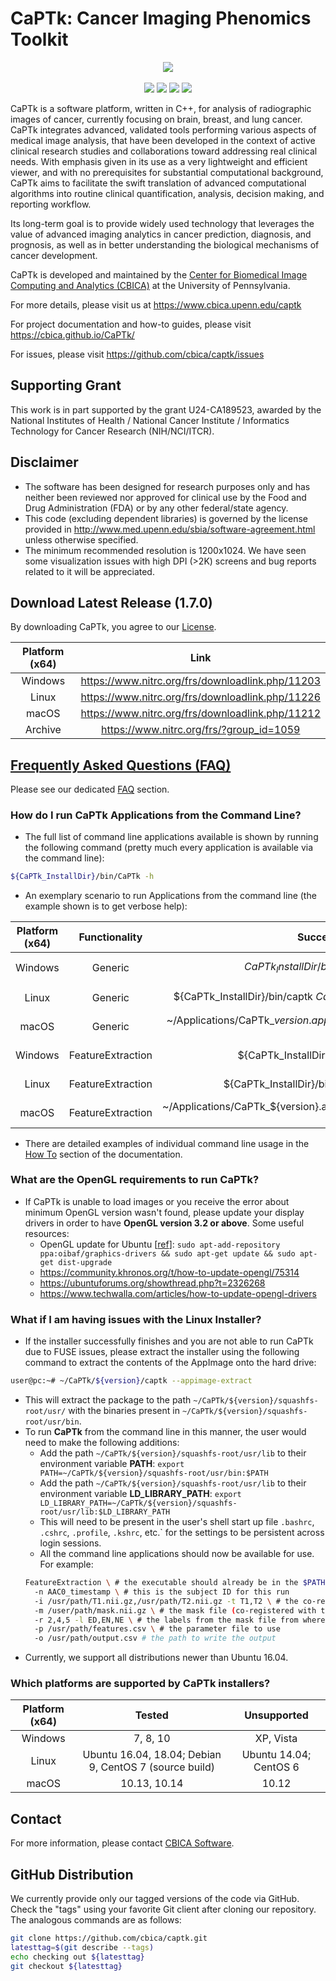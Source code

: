 # CaPTk:  Cancer Imaging Phenomics Toolkit 

<p align="center">
    <img src="https://www.med.upenn.edu/cbica/assets/user-content/images/captk/baseScreenshot.png" />
    <br></br>
    <a href="https://dev.azure.com/CBICA/CaPTk/_build?definitionId=2" alt="Build Status"><img src="https://dev.azure.com/CBICA/CaPTk/_apis/build/status/CBICA.CaPTk?branchName=master" /></a>
    <a href="https://github.com/CBICA/CaPTk/issues" alt="Issues"><img src="https://img.shields.io/github/issues/CBICA/CaPTk.svg" /></a>
    <a href="https://github.com/CBICA/CaPTk/issues" alt="Issues"><img src="https://img.shields.io/github/issues-closed/CBICA/CaPTk.svg" /></a>
    <img src="https://img.shields.io/badge/language-c%2B%2B11-blue.svg" />
</p>

CaPTk is a software platform, written in C++, for analysis of radiographic images of cancer, currently focusing on brain, breast, and lung cancer. CaPTk integrates advanced, validated tools performing various aspects of medical image analysis, that have been developed in the context of active clinical research studies and collaborations toward addressing real clinical needs. With emphasis given in its use as a very lightweight and efficient viewer, and with no prerequisites for substantial computational background, CaPTk aims to facilitate the swift translation of advanced computational algorithms into routine clinical quantification, analysis, decision making, and reporting workflow.

Its long-term goal is to provide widely used technology that leverages the value of advanced imaging analytics in cancer prediction, diagnosis, and prognosis, as well as in better understanding the biological mechanisms of cancer development.

CaPTk is developed and maintained by the [Center for Biomedical Image Computing and Analytics (CBICA)](https://www.cbica.upenn.edu/) at the University of Pennsylvania.

For more details, please visit us at https://www.cbica.upenn.edu/captk

For project documentation and how-to guides, please visit https://cbica.github.io/CaPTk/

For issues, please visit https://github.com/cbica/captk/issues

## Supporting Grant
This work is in part supported by the grant U24-CA189523, awarded by the National Institutes of Health / National Cancer Institute / Informatics Technology for Cancer Research (NIH/NCI/ITCR).

## Disclaimer
- The software has been designed for research purposes only and has neither been reviewed nor approved for clinical use by the Food and Drug Administration (FDA) or by any other federal/state agency.
- This code (excluding dependent libraries) is governed by the license provided in http://www.med.upenn.edu/sbia/software-agreement.html unless otherwise specified.
- The minimum recommended resolution is 1200x1024. We have seen some visualization issues with high DPI (>2K) screens and bug reports related to it will be appreciated.

## Download Latest Release (1.7.0)

By downloading CaPTk, you agree to our [License](./LICENSE).

| Platform (x64) | Link                                             |
|:--------------:|:------------------------------------------------:|
| Windows        | https://www.nitrc.org/frs/downloadlink.php/11203 |
| Linux          | https://www.nitrc.org/frs/downloadlink.php/11226 |
| macOS          | https://www.nitrc.org/frs/downloadlink.php/11212 |
| Archive        | https://www.nitrc.org/frs/?group_id=1059         |

## [Frequently Asked Questions (FAQ)](FAQ)

Please see our dedicated [FAQ](FAQ) section.

### How do I run CaPTk Applications from the Command Line?

- The full list of command line applications available is shown by running the following command (pretty much every application is available via the command line):
```bash
${CaPTk_InstallDir}/bin/CaPTk -h
```

- An exemplary scenario to run Applications from the command line (the example shown is to get verbose help):

| Platform (x64) |   Functionality   |                              Successful Installation                             | Build From Source (after invoking "make install") | FUSE Issues (after invoking "--appimage-extract") |
|:--------------:|:-----------------:|:--------------------------------------------------------------------------------:|:-------------------------------------------------:|:-------------------------------------------------:|
|     Windows    |      Generic      |            ${CaPTk_InstallDir}/bin/${ApplicationName}.exe -h           | ${CaPTk_InstallDir}/bin/${ApplicationName}.exe -h |                        N.A.                       |
|      Linux     |      Generic      |              ${CaPTk_InstallDir}/bin/captk ${CaPTk_InstallDir}/bin/${ApplicationName}.cwl -h             |   ${CaPTk_InstallDir}/bin/${ApplicationName} -h   |      ~/CaPTk/${version}/${ApplicationName} -h     |
|      macOS     |      Generic      | ~/Applications/CaPTk_${version}.app/Contents/Resources/bin/${ApplicationName} -h |   ${CaPTk_InstallDir}/bin/${ApplicationName} -h   |                        N.A.                       |
|     Windows    | FeatureExtraction |            ${CaPTk_InstallDir}/bin/FeatureExtraction.exe -h            |  ${CaPTk_InstallDir}/bin/FeatureExtraction.exe -h |                        N.A.                       |
|      Linux     | FeatureExtraction |              ${CaPTk_InstallDir}/bin/captk FeatureExtraction.cwl -h              |    ${CaPTk_InstallDir}/bin/FeatureExtraction -h   |      ~/CaPTk/${version}/FeatureExtraction -h      |
|      macOS     | FeatureExtraction |  ~/Applications/CaPTk_${version}.app/Contents/Resources/bin/FeatureExtraction -h |    ${CaPTk_InstallDir}/bin/FeatureExtraction -h   |                        N.A.                       |

- There are detailed examples of individual command line usage in the [How To](https://cbica.github.io/CaPTk/How_To_Guides.html) section of the documentation.

### What are the OpenGL requirements to run CaPTk?

- If CaPTk is unable to load images or you receive the error about minimum OpenGL version wasn't found, please update your display drivers in order to have **OpenGL version 3.2 or above**. Some useful resources:
  - OpenGL update for Ubuntu [[ref](https://www.phoronix.com/scan.php?page=news_item&px=Ubuntu-16.04-OI-Intel-GL-4.2)]: `sudo apt-add-repository ppa:oibaf/graphics-drivers && sudo apt-get update && sudo apt-get dist-upgrade`
  - https://community.khronos.org/t/how-to-update-opengl/75314
  - https://ubuntuforums.org/showthread.php?t=2326268
  - https://www.techwalla.com/articles/how-to-update-opengl-drivers

### What if I am having issues with the Linux Installer?

- If the installer successfully finishes and you are not able to run CaPTk due to FUSE issues, please extract the installer using the following command to extract the contents of the AppImage onto the hard drive: 
```bash
user@pc:~# ~/CaPTk/${version}/captk --appimage-extract
```
  - This will extract the package to the path `~/CaPTk/${version}/squashfs-root/usr/` with the binaries present in `~/CaPTk/${version}/squashfs-root/usr/bin`.
  - To run **CaPTk** from the command line in this manner, the user would need to make the following additions:
    - Add the path `~/CaPTk/${version}/squashfs-root/usr/lib` to their environment variable **PATH**: `export PATH=~/CaPTk/${version}/squashfs-root/usr/bin:$PATH`
    - Add the path `~/CaPTk/${version}/squashfs-root/usr/lib` to their environment variable **LD_LIBRARY_PATH**: `export LD_LIBRARY_PATH=~/CaPTk/${version}/squashfs-root/usr/lib:$LD_LIBRARY_PATH`
    - This will need to be present in the user's shell start up file `.bashrc`, `.cshrc`, `.profile`, `.kshrc`, etc.` for the settings to be persistent across login sessions.
    - All the command line applications should now be available for use. For example: 
    ```bash
    FeatureExtraction \ # the executable should already be in the $PATH
      -n AAC0_timestamp \ # this is the subject ID for this run 
      -i /usr/path/T1.nii.gz,/usr/path/T2.nii.gz -t T1,T2 \ # the co-registered input image(s) and their respective modalities
      -m /user/path/mask.nii.gz \ # the mask file (co-registered with the input image(s)
      -r 2,4,5 -l ED,EN,NE \ # the labels from the mask file from where features need to be extracted and their respective label identifier(s)
      -p /usr/path/features.csv \ # the parameter file to use 
      -o /usr/path/output.csv # the path to write the output 
    ```
- Currently, we support all distributions newer than Ubuntu 16.04.

### Which platforms are supported by CaPTk installers?
  
| Platform (x64) |                         Tested                         |       Unsupported      |
|:--------------:|:------------------------------------------------------:|:----------------------:|
|     Windows    |                        7, 8, 10                        |        XP, Vista       |
|      Linux     | Ubuntu 16.04, 18.04; Debian 9, CentOS 7 (source build) | Ubuntu 14.04; CentOS 6 |
|      macOS     |                      10.13, 10.14                      |          10.12         |

## Contact
For more information, please contact <a href="mailto:software@cbica.upenn.edu">CBICA Software</a>.

## GitHub Distribution

We currently provide only our tagged versions of the code via GitHub. Check the "tags" using your favorite Git client after cloning our repository. The analogous commands are as follows:

```bash
git clone https://github.com/cbica/captk.git
latesttag=$(git describe --tags)
echo checking out ${latesttag}
git checkout ${latesttag}
```
